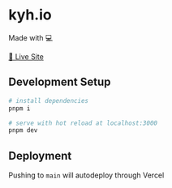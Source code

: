 # kyh.io

Made with 💻

[🚀 Live Site](https://kyh.io)

## Development Setup

```bash
# install dependencies
pnpm i

# serve with hot reload at localhost:3000
pnpm dev
```

## Deployment

Pushing to `main` will autodeploy through Vercel
